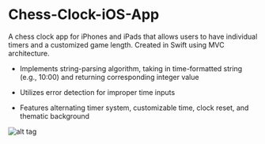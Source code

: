 # Chess-Clock-iOS-App

A chess clock app for iPhones and iPads that allows users to have individual timers and a customized game length. 
Created in Swift using MVC architecture.

- Implements string-parsing algorithm, taking in time-formatted string (e.g., 10:00) and returning corresponding integer value

- Utilizes error detection for improper time inputs

- Features alternating timer system, customizable time, clock reset, and thematic background


![alt tag](https://raw.githubusercontent.com/aaron09/Chess-Clock-iOS-App/branch/path/to/img.png)


